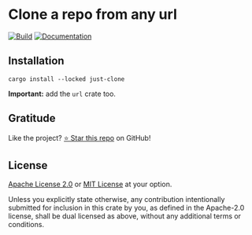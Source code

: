 <!-- DO NOT EDIT -->
<!-- This file is automatically generated by README.ts. -->
<!-- Edit README.ts if you want to make changes. -->

# Clone a repo from any url

[![Build](https://github.com/DenisGorbachev/just-clone/actions/workflows/ci.yml/badge.svg)](https://github.com/DenisGorbachev/just-clone)
[![Documentation](https://docs.rs/just-clone/badge.svg)](https://docs.rs/just-clone)




## Installation

```shell
cargo install --locked just-clone
```

**Important:** add the `url` crate too.

## Gratitude

Like the project? [⭐ Star this repo](https://github.com/DenisGorbachev/just-clone) on GitHub!

## License

[Apache License 2.0](LICENSE-APACHE) or [MIT License](LICENSE-MIT) at your option.

Unless you explicitly state otherwise, any contribution intentionally submitted for inclusion in this crate by you, as defined in the Apache-2.0 license, shall be dual licensed as above, without any additional terms or conditions.
